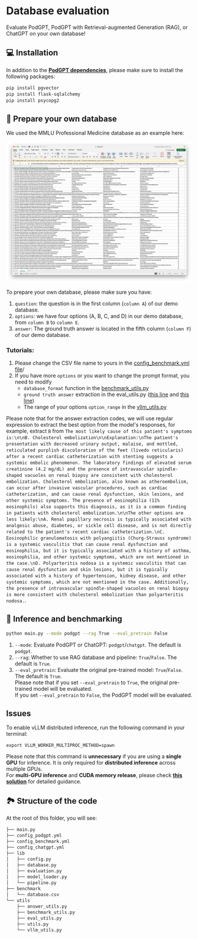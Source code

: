 # Database evaluation
Evaluate PodGPT, PodGPT with Retrieval-augmented Generation (RAG), or ChatGPT on your own database!

## 💻 Installation
In addition to the [**PodGPT dependencies**](https://github.com/vkola-lab/PodGPT/blob/main/requirements.txt), please make sure to install the following packages:
```bash
pip install pgvector
pip install flask-sqlalchemy
pip install psycopg2
```

## 📖 Prepare your own database
We used the MMLU Professional Medicine database as an example here:
<p align="center">
  <a href="https://www.medrxiv.org/content/10.1101/2024.07.11.24310304v2"> <img src="figures/database.png"></a> 
</p>
To prepare your own database, please make sure you have:

1. `question`: the question is in the first column (`column A`) of our demo database.
2. `options`: we have four options (A, B, C, and D) in our demo database, from `column B` to `column E`.
3. `answer`: The ground truth answer is located in the fifth column (`column F`) of our demo database.

### Tutorials:
1. Please change the CSV file name to yours in the [config_benchmark.yml file](https://github.com/vkola-lab/PodGPT/blob/main/PodGPT_Database_Inference/config_benchmark.yml#L2)/
2. If you have more `options` or you want to change the prompt format, you need to modify
   - `database_format` function in the [benchmark_utils.py](https://github.com/vkola-lab/PodGPT/blob/main/PodGPT_Database_Inference/utils/benchmark_utils.py)
   - `ground truth answer` extraction in the eval_utils.py ([this line](https://github.com/vkola-lab/PodGPT/blob/main/PodGPT_Database_Inference/utils/eval_utils.py#L81) and [this line](https://github.com/vkola-lab/PodGPT/blob/main/PodGPT_Database_Inference/utils/eval_utils.py#L101))
   - The range of your options `option_range` in the [vllm_utils.py](https://github.com/vkola-lab/PodGPT/blob/main/PodGPT_Database_Inference/utils/vllm_utils.py#L197)

Please note that for the answer extraction codes, we will use regular expression to extract the best option from the model's responses, for example, extract `B` from `The most likely cause of this patient's symptoms is:\n\nB. Cholesterol embolization\n\nExplanation:\nThe patient's presentation with decreased urinary output, malaise, and mottled, reticulated purplish discoloration of the feet (livedo reticularis) after a recent cardiac catheterization with stenting suggests a systemic embolic phenomenon. The laboratory findings of elevated serum creatinine (4.2 mg/dL) and the presence of intravascular spindle-shaped vacuoles on renal biopsy are consistent with cholesterol embolization. Cholesterol embolization, also known as atheroembolism, can occur after invasive vascular procedures, such as cardiac catheterization, and can cause renal dysfunction, skin lesions, and other systemic symptoms. The presence of eosinophilia (11% eosinophils) also supports this diagnosis, as it is a common finding in patients with cholesterol embolization.\n\nThe other options are less likely:\nA. Renal papillary necrosis is typically associated with analgesic abuse, diabetes, or sickle cell disease, and is not directly related to the patient's recent cardiac catheterization.\nC. Eosinophilic granulomatosis with polyangiitis (Churg-Strauss syndrome) is a systemic vasculitis that can cause renal dysfunction and eosinophilia, but it is typically associated with a history of asthma, eosinophilia, and other systemic symptoms, which are not mentioned in the case.\nD. Polyarteritis nodosa is a systemic vasculitis that can cause renal dysfunction and skin lesions, but it is typically associated with a history of hypertension, kidney disease, and other systemic symptoms, which are not mentioned in the case. Additionally, the presence of intravascular spindle-shaped vacuoles on renal biopsy is more consistent with cholesterol embolization than polyarteritis nodosa.`.

## 🚀 Inference and benchmarking
```bash
python main.py --mode podgpt --rag True --eval_pretrain False
```
1. `--mode`: Evaluate PodGPT or ChatGPT: `podgpt`/`chatgpt`. The default is `podgpt`.
2. `--rag`: Whether to use RAG database and pipeline: `True`/`False`. The default is `True`.
3. `--eval_pretrain`: Evaluate the original pre-trained model: `True`/`False`. The default is `True`.<br>
   Please note that if you set `--eval_pretrain` to `True`, the original pre-trained model will be evaluated.<br>
   If you set `--eval_pretrain` to `False`, the PodGPT model will be evaluated.<br>

## Issues
<summary>To enable vLLM distributed inference, run the following command in your terminal:</summary>

	
	export VLLM_WORKER_MULTIPROC_METHOD=spawn
	

Please note that this command is **unnecessary** if you are using a **single GPU** for inference. It is only required for **distributed inference** across multiple GPUs.<br>
For **multi-GPU inference** and **CUDA memory release**, please check [**this solution**](https://github.com/vllm-project/vllm/issues/1908#issuecomment-2238320273) for detailed guidance.

## 🏞️ Structure of the code
At the root of this folder, you will see:
```text
├── main.py
├── config_podgpt.yml
├── config_benchmark.yml
├── config_chatgpt.yml
├── lib
│   ├── config.py
│   ├── database.py
│   ├── evaluation.py
│   ├── model_loader.py
│   └── pipeline.py
├── benchmark
│   └── database.csv
└── utils
    ├── answer_utils.py
    ├── benchmark_utils.py
    ├── eval_utils.py
    ├── utils.py
    └── vllm_utils.py
```
